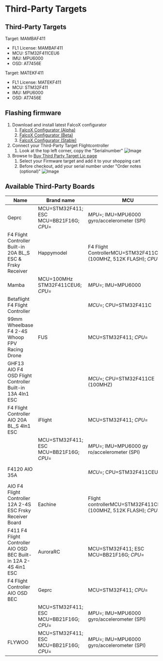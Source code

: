 # Third-Party Targets

## Third-Party Targets

Target: MAMBAF411
- FL1 License: MAMBAF411
- MCU: STM32F411CEU6
- IMU: MPU6000
- OSD: AT7456E

Target: MATEKF411
- FL1 License: MATEKF411
- MCU: STM32F411
- IMU: MPU6000
- OSD: AT7456E


## Flashing firmware
1. Download and install latest FalcoX configurator
    1. [FalcoX Configurator (Alpha)](https://flightone.com/download.php?version=alpha)
    1. [FalcoX Configurator (Beta)](https://flightone.com/download.php?version=beta)    
    1. [FalcoX Configurator (Stable)](https://flightone.com/download.php?version=stable) 
1. Connect your Third-Party Target Flightcontroller
    1. Look at the top left corner, copy the "Serialnumber"
    ![Image](https://github.com/fl1wiki-mrteel/FlightOneWiki/blob/main/IMG/ThirdpartytargetConfigurator.JPG)
1. Browse to [Buy Third Party Target Lic page](https://shop.flightone.com/?cat=digital-download&s=&post_type=product)
    1. Select your Firmware target and add it to your shopping cart
    1. Before checkout, add your serial number under "Order notes (optional)"
    ![Image](https://github.com/fl1wiki-mrteel/FlightOneWiki/blob/main/IMG/Thirdpartytargetorder.JPG)

    

## Available Third-Party Boards

Name|Brand name|MCU|MPU/IMU|TARGET|OSD|PRICE|URL
-----|-----|-----|-----|-----|-----|-----|-----
| Geprc| MCU=STM32F411; ESC MCU=BB21F16G; *CPU*=| *MPU*=; IMU=MPU6000 gyro/accelerometer (SPI)| Firmware target=MATEKF411; Target=G_H_30; *FW*=| BetaFlight OSD w/ AT7456E chip|US$00.00 | 'No'| [Link](https://www.banggood.com/25_5x25_5mm-GEPRC-GEP-12A-F4-V1_1-F411-F4-Flight-Controller-AIO-OSD-BEC-Current-Sensor-and-12A-BL_S-2-4S-4In1-ESC-for-RC-Drone-FPV-Racing-p-1474473.html?cur_warehouse=CN&amp;rmmds=search)
F4 Flight Controller Built-in 20A BL_S ESC & Frsky Receiver| Happymodel| F4 Flight ControllerMCU=STM32F411CEU6 (100MHZ, 512K FLASH); *CPU*=| *MPU*=; *IMU*=| Firmware target=MATEKF411RX; *FW*=; Factory firmware=F_H_40_REV16_7.HEX| |US$00.00 | 'No'| [Link](https://www.banggood.com/25_5x25_5mm-Happymodel-CrazyF411-AIO-F4-2-4S-Flight-Controller-Built-in-20A-BL_S-ESC-and-Frsky-Receiver-for-Toothpick-RC-Drone-FPV-Racing-p-1764273.html?cur_warehouse=CN&amp;rmmds=search)
| Mamba| MCU=100MHz STM32F411CEU6; *CPU*=| *MPU*=; IMU=MPU6000| Target=MAMBAF411; *FW*=; Firmware=Betaflight| AT7456E|US$00.00 | 'No'| [Link](https://www.banggood.com/Mamba-F411-AIO-F4-Flight-Controller-25A-4S-Blheli_S-DSHOT600-Brushless-ESC-Stack-comptaible-DJI-FPV-Air-Unit-25_5x25_5mm-for-Whoop-Toothpick-RC-Drone-FPV-Racing-p-1703967.html?cur_warehouse=CN&amp;rmmds=search)
Betaflight F4 Flight Controller| | *MCU*=; CPU=STM32F411C| MPU=MPU6000; *IMU*=| *TARGET*=; *FW*=; Firmware=betaflight_4.1.0_FLYWOOF411.hex| |US$00.00 | 'No'| [Link](https://www.banggood.com/20x20mm-Upgrade-Betaflight-F4-Noxe-V1-Flight-Controller-AIO-OSD-5V-8V-BEC-w-or-Barometer-and-Blackbox-for-RC-Drone-FPV-Racing-p-1310419.html?cur_warehouse=CN&amp;ID=517535&amp;rmmds=search)
99mm Wheelbase F4 2-4S Whoop FPV Racing Drone| FUS| MCU=STM32F411; *CPU*=| *MPU*=; *IMU*=| Target=MATEK F411; *FW*=; ESC Firmware=G_H_30 BLS| |US$00.00 | 'No'| [Link](https://www.banggood.com/FUS-Spartan-V3-99mm-Wheelbase-F411-F4-Flight-Controller-AIO-20A-ESC-3-4S-Freestyle-FPV-Racing-Drone-PNP-w-or-200mW-VTX-Runcam-Nano-2-FPV-Camera-p-1723138.html?cur_warehouse=CN&amp;ID=6287830&amp;rmmds=search)
GHF13 AIO F4 OSD Flight Controller Built-in 13A 4In1 ESC| | *MCU*=; CPU=STM32F411CE (100MHZ)| MPU=MPU6000 (SPI); *IMU*=| *TARGET*=; *FW*=; Firmware=Betaflight MATEKF411.HEX; ESC Firmware=BLHELI_S G-H-30.HEX| |US$00.00 | 'No'| [Link](https://www.banggood.com/16x16mm-JHEMCU-GHF13-AIO-F4-OSD-Flight-Controller-Built-in-13A-Blheli_S-2-4S-4-In-1-Brushless-ESC-for-RC-Drone-FPV-Racing-p-1782009.html?cur_warehouse=CN&amp;rmmds=search)
F4 Flight Controller AIO 20A BL_S 4In1 ESC| iFlight| MCU=STM32F411; *CPU*=| *MPU*=; *IMU*=| Target=IFLIGHT_F411_PRO; *FW*=; ESC Firmware=G-H-30 BLS| |US$00.00 | 'No'| [Link](https://www.banggood.com/25_5x25_5mm-iFlight-SucceX-D-Whoop-F4-V2-Flight-Controller-w-or-5V-10V-BEC-Output-AIO-20A-BL_S-4in1-2-5S-Brushless-ESC-Support-DJI-Air-Unit-Pulg-and-Play-for-Whoop-Toothpick-FPV-Racing-Drone-p-1709071.html?cur_warehouse=CN&amp;rmmds=search)
| | MCU=STM32F411; ESC MCU=BB21F16G; *CPU*=| *MPU*=; IMU=MPU6000 gy ro/accelerometer (SPI)| FC Firmware target=MATEKF411; *FW*=| BetaFlight OSD w/ AT7456E chip|US$00.00 | 'No'| [Link](https://www.banggood.com/GEPRC-GEP-20A-F4-AIO-F4-MPU6000-Flight-Controller-OSD-20A-Blheli_S-2-4S-Brushless-ESC-26_526_5mm-for-Rocket-Lite-3-5-Inch-Cinewhoop-Toothpick-FPV-Racing-Drone-p-1607659.html?cur_warehouse=CN&amp;rmmds=search)
F4120 AIO 35A| | *MCU*=; CPU=STM32F411CEU6| *MPU*=; IMU=MPU6000| *TARGET*=; *FW*=; Firmware version=betaflight_4.1.1_MATEKF411; Firmware support=BLHELI_ S| AT7456E|US$00.00 | 'No'| [Link](https://www.banggood.com/20+20mm-HAKRC-F4120-3-6S-35A-AIO-Flight-ControllerandESC-Baro-Version-Compatibled-with-DJI-Air-Unit-p-1759477.html?cur_warehouse=CN&amp;rmmds=search)
AIO F4 Flight Controller 12A 2-4S ESC Frsky Receiver Board| Eachine| Flight controllerMCU=STM32F411CEU6 (100MHZ, 512K FLASH); *CPU*=| *MPU*=; *IMU*=| Firmware target=MATEKF411RX; *FW*=; Factory firmware=F_H_40_REV16_7.HEX| |US$00.00 | 'No'| [Link](https://www.banggood.com/Eachine-AIO-F4-Flight-Controller-12A-2-4S-ESC-Frsky-Receiver-Part-for-Novice-III-Viswhoop-FPV-Racing-Drone-p-1649353.html?cur_warehouse=CN&amp;rmmds=search)
F411 F4 Flight Controller AIO OSD BEC Built-in 12A 2-4S 4in1 ESC| AuroraRC| MCU=STM32F411; ESC MCU=BB21F16G; *CPU*=| *MPU*=; IMU=MPU6000 gyroscope/accelerometer (SPI)| Firmware target=MATEKF411; Target=G_H_30; *FW*=| BetaFlight OSD w/ AT7456E chip|US$00.00 | 'No'| [Link](https://www.banggood.com/AuroraRC-Supra-F4-12A-V1_0-F411-F4-Flight-Controller-AIO-OSD-BEC-Built-in-12A-2-4S-4in1-ESC-for-RC-Drone-p-1520206.html?cur_warehouse=CN&amp;rmmds=search)
F4 Flight Controller AIO OSD BEC| Geprc| MCU=STM32F411; *CPU*=| *MPU*=; IMU=MPU6000 gyro/accelerometer (SPI)| Firmware target=MATEKF411; *FW*=| BetaFlight OSD w/ AT7456E chip|US$00.00 | 'No'| [Link](https://www.banggood.com/16x16mm-Geprc-Stable-F411-Stack-Part-F4-Flight-Controller-AIO-OSD-BEC-for-RC-Drone-FPV-Racing-p-1564456.html?cur_warehouse=CN&amp;rmmds=search)
| | MCU=STM32F411; ESC MCU=BB21F16G; *CPU*=| *MPU*=; IMU=MPU6000 gyro/accelerometer (SPI)| Firmware target=FLYWOOF411; *FW*=| BetaFlight OSD w/ AT7456E chip|US$00.00 | 'No'| [Link](https://www.banggood.com/FLYWOO-GOKU-GN413S-F411-F4-Flight-Controller-AIO-OSD-BEC-and-13A-BL_S-2-4S-4In1-ESC-25_5+25_5mm-for-Toothpick-RC-Drone-FPV-Racing-p-1618411.html?cur_warehouse=CN&amp;rmmds=search)
| FLYWOO| MCU=STM32F411; ESC MCU=BB21F16G; *CPU*=| *MPU*=; IMU=MPU6000 gyro/accelerometer (SPI)| Firmware target=FLYWOOF411; *FW*=| BetaFlight OSD w/ AT7456E chip|US$00.00 | 'No'| [Link](https://www.banggood.com/25_5x25_5mm-FLYWOO-GOKU-GN413S-Stack-AIO-2-4S-F4-Flight-Controller-13A-ESC-VTX625-25-or-50-or-100-or-200-or-450mW-Switchable-for-Toothpick-FPV-Racing-Drone-p-1697083.html?cur_warehouse=CN&amp;rmmds=search)
